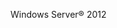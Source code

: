 <Token xmlns:xlink="http://www.w3.org/1999/xlink">Windows Server® 2012</Token>

<!--HONumber=Jun16_HO4-->


